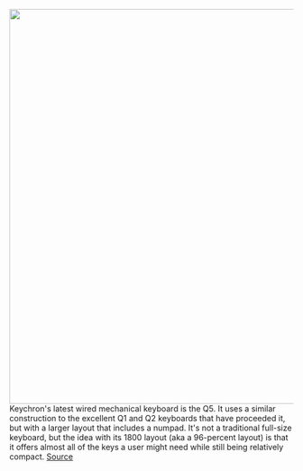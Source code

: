 <img src='https://cdn.vox-cdn.com/thumbor/4OXaGAtOvdenI2BhknrGT9sGkps=/0x0:3240x2160/1200x0/filters:focal(0x0:3240x2160):no_upscale()/cdn.vox-cdn.com/uploads/chorus_asset/file/23629831/Keychron_Q5_Custom_Mechanical_Keyboard_9.jpg' width='700px' /><br/>
Keychron's latest wired mechanical keyboard is the Q5. It uses a similar construction to the excellent Q1 and Q2 keyboards that have proceeded it, but with a larger layout that includes a numpad. It's not a traditional full-size keyboard, but the idea with its 1800 layout (aka a 96-percent layout) is that it offers almost all of the keys a user might need while still being relatively compact.
<a href='https://www.theverge.com/2022/6/15/23168986/keychron-q5-mechanical-keyboard-features-usb-c-hot-swap-qmk-via'> Source <a/>